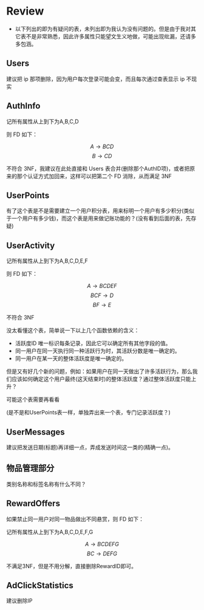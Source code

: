 # Review

* 以下列出的即为有疑问的表，未列出即为我认为没有问题的。但是由于我对其它表不是非常熟悉，因此许多属性只能望文生义地做，可能出现纰漏，还请多多包涵。

## Users

建议把 ip 那项删除，因为用户每次登录可能会变，而且每次通过查表显示 ip 不现实

## AuthInfo

记所有属性从上到下为A,B,C,D

则 FD 如下：

$$ A \rightarrow BCD $$
$$ B \rightarrow CD $$

不符合 3NF，我建议在此处直接和 Users 表合并(删除那个AuthID项)，或者把原来的那个认证方式加回来，这样可以把第二个 FD 消除，从而满足 3NF

## UserPoints

有了这个表是不是需要建立一个用户积分表，用来标明一个用户有多少积分(类似于一个用户有多少钱)，而这个表是用来做记账功能的？(没有看到后面的表，先存疑)

## UserActivity

记所有属性从上到下为A,B,C,D,E,F

则 FD 如下：

$$ A \rightarrow BCDEF $$
$$ BCF \rightarrow D $$
$$ BF \rightarrow E $$

不符合 3NF

没太看懂这个表，简单说一下以上几个函数依赖的含义：

* 活跃度ID 唯一标识每条记录，因此它可以确定所有其他字段的值。
* 同一用户在同一天执行同一种活跃行为时，其活跃分数是唯一确定的。
* 同一用户在某一天的整体活跃度是唯一确定的。

但是又有好几个新的问题，例如：如果用户在同一天做出了许多活跃行为，那么我们应该如何确定这个用户最终(这天结束时)的整体活跃度？通过整体活跃度只能上升？

可能这个表需要再看看

(是不是和UserPoints表一样，单独弄出来一个表，专门记录活跃度？)

## UserMessages

建议把发送日期(标题)再详细一点，弄成发送时间这一类的(精确一点)。

## 物品管理部分

类别名称和标签名称有什么不同？

## RewardOffers

如果禁止同一用户对同一物品做出不同悬赏，则 FD 如下：

记所有属性从上到下为A,B,C,D,E,F,G

$$ A \rightarrow BCDEFG $$
$$ BC \rightarrow DEFG $$

不满足3NF，但是不用分解，直接删除RewardID即可。

## AdClickStatistics

建议删除IP
